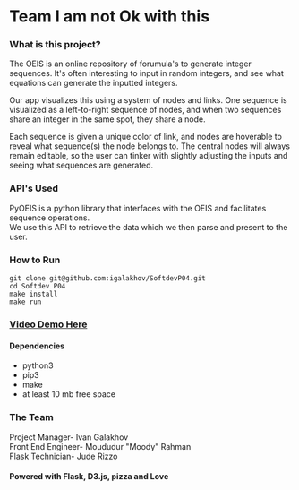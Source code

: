 # Team I am not Ok with this

### What is this project?

The OEIS is an online repository of forumula's to generate integer sequences. It's often interesting to input in random integers, 
and see what equations can generate the inputted integers.  

Our app visualizes this using a system of nodes and links. 
One sequence is visualized as a left-to-right sequence of nodes, and when two sequences share an integer in the same spot, they share a node.  

Each sequence is given a unique color of link, and nodes are hoverable to reveal what sequence(s) the node belongs to. 
The central nodes will always remain editable, so the user can tinker with slightly adjusting the inputs and seeing what sequences are generated.  

### API's Used
PyOEIS is a python library that interfaces with the OEIS and facilitates sequence operations.  
We use this API to retrieve the data which we then parse and present to the user.  

### How to Run
``` 
git clone git@github.com:igalakhov/SoftdevP04.git
cd Softdev P04
make install  
make run
```
### [Video Demo Here](https://www.youtube.com/watch?v=77qr-4MRiqM&feature=youtu.be)

#### Dependencies 
- python3
- pip3
- make
- at least 10 mb free space




### The Team
Project Manager- Ivan Galakhov  
Front End Engineer- Moududur "Moody" Rahman  
Flask Technician- Jude Rizzo


#### Powered with Flask, D3.js, pizza and Love
